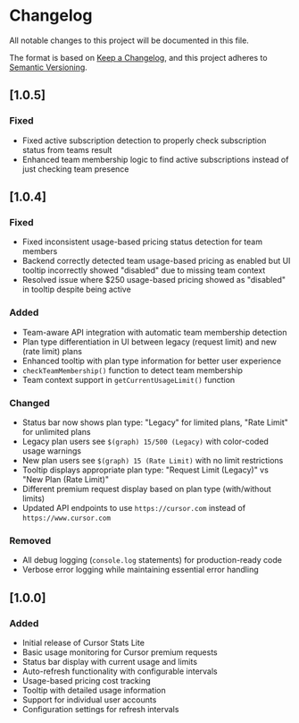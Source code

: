 # Changelog

All notable changes to this project will be documented in this file.

The format is based on [Keep a Changelog](https://keepachangelog.com/en/1.0.0/),
and this project adheres to [Semantic Versioning](https://semver.org/spec/v2.0.0.html).

## [1.0.5]

### Fixed

- Fixed active subscription detection to properly check subscription status from teams result
- Enhanced team membership logic to find active subscriptions instead of just checking team presence

## [1.0.4]

### Fixed

- Fixed inconsistent usage-based pricing status detection for team members
- Backend correctly detected team usage-based pricing as enabled but UI tooltip incorrectly showed "disabled" due to missing team context
- Resolved issue where $250 usage-based pricing showed as "disabled" in tooltip despite being active

### Added

- Team-aware API integration with automatic team membership detection
- Plan type differentiation in UI between legacy (request limit) and new (rate limit) plans
- Enhanced tooltip with plan type information for better user experience
- `checkTeamMembership()` function to detect team membership
- Team context support in `getCurrentUsageLimit()` function

### Changed

- Status bar now shows plan type: "Legacy" for limited plans, "Rate Limit" for unlimited plans
- Legacy plan users see `$(graph) 15/500 (Legacy)` with color-coded usage warnings
- New plan users see `$(graph) 15 (Rate Limit)` with no limit restrictions
- Tooltip displays appropriate plan type: "Request Limit (Legacy)" vs "New Plan (Rate Limit)"
- Different premium request display based on plan type (with/without limits)
- Updated API endpoints to use `https://cursor.com` instead of `https://www.cursor.com`

### Removed

- All debug logging (`console.log` statements) for production-ready code
- Verbose error logging while maintaining essential error handling

## [1.0.0]

### Added

- Initial release of Cursor Stats Lite
- Basic usage monitoring for Cursor premium requests
- Status bar display with current usage and limits
- Auto-refresh functionality with configurable intervals
- Usage-based pricing cost tracking
- Tooltip with detailed usage information
- Support for individual user accounts
- Configuration settings for refresh intervals
